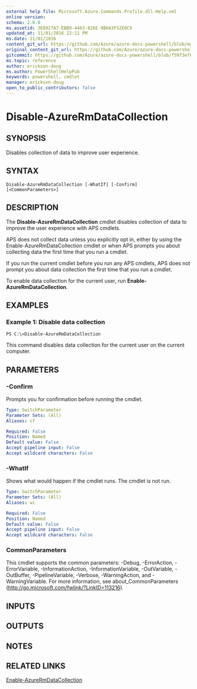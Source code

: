 ```yaml
---
external help file: Microsoft.Azure.Commands.Profile.dll-Help.xml
online version:
schema: 2.0.0
ms.assetid: 3E0927A7-EBB9-4463-826E-9B6A3F52E0C9
updated_at: 11/01/2016 22:11 PM
ms.date: 11/01/2016
content_git_url: https://github.com/Azure/azure-docs-powershell/blob/master/azureps-cmdlets-docs/ResourceManager/AzureRM.Profile/v1.0.12/Disable-AzureRmDataCollection.md
original_content_git_url: https://github.com/Azure/azure-docs-powershell/blob/master/azureps-cmdlets-docs/ResourceManager/AzureRM.Profile/v1.0.12/Disable-AzureRmDataCollection.md
gitcommit: https://github.com/Azure/azure-docs-powershell/blob/f59f3ef60bc592383812213e69fd77ba950759ed
ms.topic: reference
author: erickson-doug
ms.author: PowerShellHelpPub
keywords: powershell, cmdlet
manager: erickson-doug
open_to_public_contributors: false
---
```


# Disable-AzureRmDataCollection

## SYNOPSIS
Disables collection of data to improve user experience.

## SYNTAX

```
Disable-AzureRmDataCollection [-WhatIf] [-Confirm] [<CommonParameters>]
```

## DESCRIPTION
The **Disable-AzureRmDataCollection** cmdlet disables collection of data to improve the user experience with APS cmdlets.

APS does not collect data unless you explicitly opt in, either by using the Enable-AzureRmDataCollection cmdlet or when APS prompts you about collecting data the first time that you run a cmdlet.

If you run the current cmdlet before you run any APS cmdlets, APS does not prompt you about data collection the first time that you run a cmdlet.

To enable data collection for the current user, run **Enable-AzureRmDataCollection**.

## EXAMPLES

### Example 1: Disable data collection
```
PS C:\>Disable-AzureRmDataCollection
```

This command disables data collection for the current user on the current computer.

## PARAMETERS

### -Confirm
Prompts you for confirmation before running the cmdlet.

```yaml
Type: SwitchParameter
Parameter Sets: (All)
Aliases: cf

Required: False
Position: Named
Default value: False
Accept pipeline input: False
Accept wildcard characters: False
```

### -WhatIf
Shows what would happen if the cmdlet runs.
The cmdlet is not run.

```yaml
Type: SwitchParameter
Parameter Sets: (All)
Aliases: wi

Required: False
Position: Named
Default value: False
Accept pipeline input: False
Accept wildcard characters: False
```

### CommonParameters
This cmdlet supports the common parameters: -Debug, -ErrorAction, -ErrorVariable, -InformationAction, -InformationVariable, -OutVariable, -OutBuffer, -PipelineVariable, -Verbose, -WarningAction, and -WarningVariable. For more information, see about_CommonParameters (http://go.microsoft.com/fwlink/?LinkID=113216).

## INPUTS

## OUTPUTS

## NOTES

## RELATED LINKS

[Enable-AzureRmDataCollection](./Enable-AzureRmDataCollection.md)


